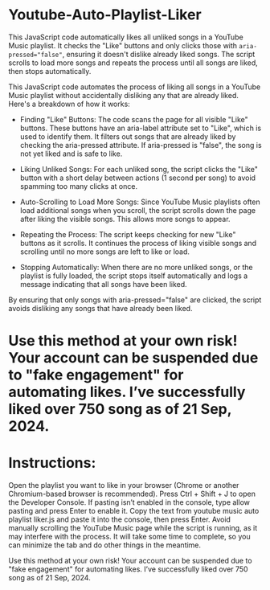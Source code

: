 # Youtube-Auto-Playlist-Liker
This JavaScript code automatically likes all unliked songs in a YouTube Music playlist. It checks the "Like" buttons and only clicks those with `aria-pressed="false"`, ensuring it doesn't dislike already liked songs. The script scrolls to load more songs and repeats the process until all songs are liked, then stops automatically.

This JavaScript code automates the process of liking all songs in a YouTube Music playlist without accidentally disliking any that are already liked. Here's a breakdown of how it works:

- Finding "Like" Buttons: The code scans the page for all visible "Like" buttons. These buttons have an aria-label attribute set to "Like", which is used to identify them. 
It filters out songs that are already liked by checking the aria-pressed attribute. If aria-pressed is "false", the song is not yet liked and is safe to like.

- Liking Unliked Songs: For each unliked song, the script clicks the "Like" button with a short delay between actions (1 second per song) to avoid spamming too many clicks at once.

- Auto-Scrolling to Load More Songs: Since YouTube Music playlists often load additional songs when you scroll, the script scrolls down the page after liking the visible songs. This allows more songs to appear.

- Repeating the Process: The script keeps checking for new "Like" buttons as it scrolls. It continues the process of liking visible songs and scrolling until no more songs are left to like or load.

- Stopping Automatically: When there are no more unliked songs, or the playlist is fully loaded, the script stops itself automatically and logs a message indicating that all songs have been liked.

By ensuring that only songs with aria-pressed="false" are clicked, the script avoids disliking any songs that have already been liked.

# Use this method at your own risk! Your account can be suspended due to "fake engagement" for automating likes. I’ve successfully liked over 750 song as of 21 Sep, 2024.

# Instructions:
Open the playlist you want to like in your browser (Chrome or another Chromium-based browser is recommended).
Press Ctrl + Shift + J to open the Developer Console.
If pasting isn’t enabled in the console, type allow pasting and press Enter to enable it.
Copy the text from youtube music auto playlist liker.js and paste it into the console, then press Enter.
Avoid manually scrolling the YouTube Music page while the script is running, as it may interfere with the process. It will take some time to complete, so you can minimize the tab and do other things in the meantime.

Use this method at your own risk! Your account can be suspended due to "fake engagement" for automating likes. I’ve successfully liked over 750 song as of 21 Sep, 2024.



